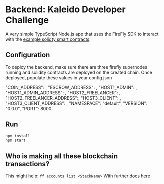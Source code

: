 # Backend: Kaleido Developer Challenge

A very simple TypeScript Node.js app that uses the FireFly SDK to interact with the [example solidty smart contracts](../solidity/contracts/).

## Configuration

To deploy the backend, make sure there are three firefly supernodes running and solidity contracts are deployed on the created chain.
Once deployed, populate these values in your config.json

"COIN_ADDRESS": ,
"ESCROW_ADDRESS": ,
"HOST1_ADMIN": ,
"HOST1_ADMIN_ADDRESS": ,
"HOST2_FREELANCER": ,
"HOST2_FREELANCER_ADDRESS":,
"HOST3_CLIENT": ,
"HOST3_CLIENT_ADDRESS": ,
"NAMESPACE": "default",
"VERSION": "0.0.0",
"PORT": 8000

## Run

```bash
npm install
npm start
```

## Who is making all these blockchain transactions?

This might help: `ff accounts list <StackName>`
With further [docs here](https://hyperledger.github.io/firefly/latest/reference/identities/)
